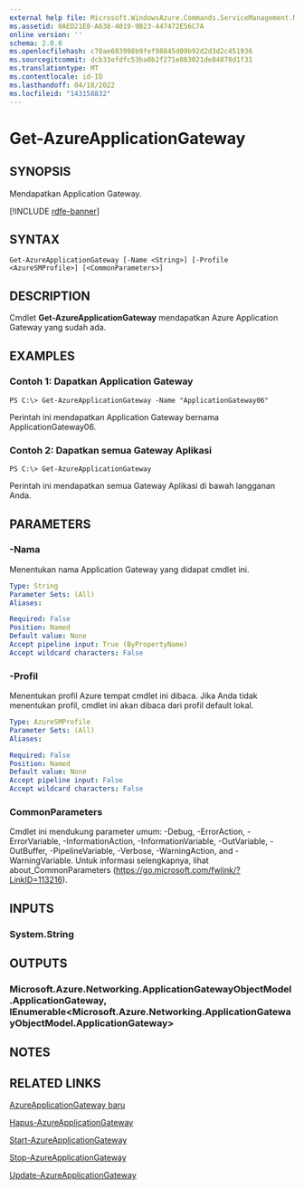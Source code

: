 ```yaml
---
external help file: Microsoft.WindowsAzure.Commands.ServiceManagement.Network.dll-Help.xml
ms.assetid: 0AED21E8-A638-4019-9B23-447472E56C7A
online version: ''
schema: 2.0.0
ms.openlocfilehash: c70ae603998b9fef98845d09b92d2d3d2c451936
ms.sourcegitcommit: dcb33efdfc53ba0b2f271e883021de84878d1f31
ms.translationtype: MT
ms.contentlocale: id-ID
ms.lasthandoff: 04/18/2022
ms.locfileid: "143158832"
---
```

# Get-AzureApplicationGateway

## SYNOPSIS
Mendapatkan Application Gateway.

[!INCLUDE [rdfe-banner](../../includes/rdfe-banner.md)]

## SYNTAX

```
Get-AzureApplicationGateway [-Name <String>] [-Profile <AzureSMProfile>] [<CommonParameters>]
```

## DESCRIPTION
Cmdlet **Get-AzureApplicationGateway** mendapatkan Azure Application Gateway yang sudah ada.

## EXAMPLES

### Contoh 1: Dapatkan Application Gateway
```
PS C:\> Get-AzureApplicationGateway -Name "ApplicationGateway06"
```

Perintah ini mendapatkan Application Gateway bernama ApplicationGateway06.

### Contoh 2: Dapatkan semua Gateway Aplikasi
```
PS C:\> Get-AzureApplicationGateway
```

Perintah ini mendapatkan semua Gateway Aplikasi di bawah langganan Anda.

## PARAMETERS

### -Nama
Menentukan nama Application Gateway yang didapat cmdlet ini.

```yaml
Type: String
Parameter Sets: (All)
Aliases: 

Required: False
Position: Named
Default value: None
Accept pipeline input: True (ByPropertyName)
Accept wildcard characters: False
```

### -Profil
Menentukan profil Azure tempat cmdlet ini dibaca. Jika Anda tidak menentukan profil, cmdlet ini akan dibaca dari profil default lokal.

```yaml
Type: AzureSMProfile
Parameter Sets: (All)
Aliases: 

Required: False
Position: Named
Default value: None
Accept pipeline input: False
Accept wildcard characters: False
```

### CommonParameters
Cmdlet ini mendukung parameter umum: -Debug, -ErrorAction, -ErrorVariable, -InformationAction, -InformationVariable, -OutVariable, -OutBuffer, -PipelineVariable, -Verbose, -WarningAction, and -WarningVariable. Untuk informasi selengkapnya, lihat about_CommonParameters (https://go.microsoft.com/fwlink/?LinkID=113216).

## INPUTS

### System.String

## OUTPUTS

### Microsoft.Azure.Networking.ApplicationGatewayObjectModel.ApplicationGateway, IEnumerable<Microsoft.Azure.Networking.ApplicationGatewayObjectModel.ApplicationGateway>

## NOTES

## RELATED LINKS

[AzureApplicationGateway baru](./New-AzureApplicationGateway.md)

[Hapus-AzureApplicationGateway](./Remove-AzureApplicationGateway.md)

[Start-AzureApplicationGateway](./Start-AzureApplicationGateway.md)

[Stop-AzureApplicationGateway](./Stop-AzureApplicationGateway.md)

[Update-AzureApplicationGateway](./Update-AzureApplicationGateway.md)


